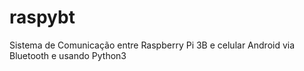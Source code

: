 # raspybt
Sistema de Comunicação entre Raspberry Pi 3B e celular Android via Bluetooth e usando Python3
